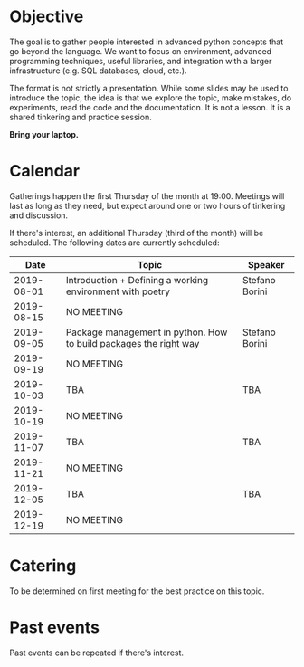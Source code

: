 # Objective

The goal is to gather people interested in advanced python concepts that go
beyond the language.  We want to focus on environment, advanced programming
techniques, useful libraries, and integration with a larger infrastructure
(e.g. SQL databases, cloud, etc.).

The format is not strictly a presentation. While some slides may be used to
introduce the topic, the idea is that we explore the topic, make mistakes, do
experiments, read the code and the documentation. It is not a lesson. It is a
shared tinkering and practice session.

**Bring your laptop.**

# Calendar

Gatherings happen the first Thursday of the month at 19:00. Meetings will last
as long as they need, but expect around one or two hours of tinkering and
discussion.

If there's interest, an additional Thursday (third of the month) will be
scheduled. The following dates are currently scheduled:

| Date          | Topic                                                             | Speaker         |
| ------------- | ----------------------------------------------------------------- | --------------- |
| 2019-08-01    | Introduction + Defining a working environment with poetry         | Stefano Borini  |
| 2019-08-15    | NO MEETING                                                        |                 |
| 2019-09-05    | Package management in python. How to build packages the right way | Stefano Borini  |
| 2019-09-19    | NO MEETING                                                        |                 |
| 2019-10-03    | TBA                                                               | TBA             |
| 2019-10-19    | NO MEETING                                                        |                 |
| 2019-11-07    | TBA                                                               | TBA             |
| 2019-11-21    | NO MEETING                                                        |                 |
| 2019-12-05    | TBA                                                               | TBA             |
| 2019-12-19    | NO MEETING                                                        |                 |

# Catering

To be determined on first meeting for the best practice on this topic.

# Past events

Past events can be repeated if there's interest.
